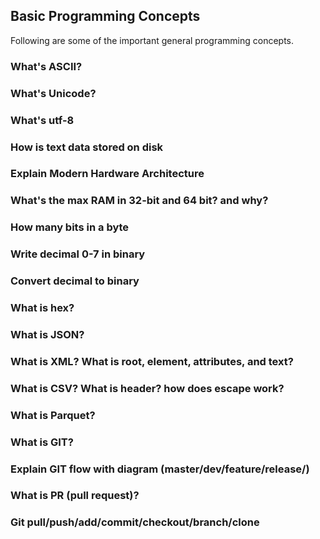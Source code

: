 ## Basic Programming Concepts

Following are some of the important general programming concepts. 



### What's ASCII?
### What's Unicode?
### What's utf-8
### How is text data stored on disk
### Explain Modern Hardware Architecture
### What's the max RAM in 32-bit and 64 bit? and why?
### How many bits in a byte
### Write decimal 0-7 in binary
### Convert decimal to binary
### What is hex?
### What is JSON?
### What is XML? What is root, element, attributes, and text?
### What is CSV? What is header? how does escape work?
### What is Parquet?
### What is GIT? 
### Explain GIT flow with diagram (master/dev/feature/release/)
### What is PR (pull request)?
### Git pull/push/add/commit/checkout/branch/clone
